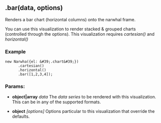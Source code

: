 

<!-- Start src/scripts/visualizations/bar.js -->

## .bar(data, options)

Renders a bar chart (horizontal columns) onto the narwhal frame.

You can use this visualization to render stacked &amp; grouped charts (controlled through the options). This visualization requires *cartesian()* and *horizontal()*

### Example
    new Narwha({el: &#39;.chart&#39;})
          .cartesian()
          .horizontal()
          .bar([1,2,3,4]);

### Params: 

* **object|array** *data* The _data series_ to be rendered with this visualization. This can be in any of the supported formats.

* **object** *[options]* Options particular to this visualization that override the defaults.

<!-- End src/scripts/visualizations/bar.js -->

